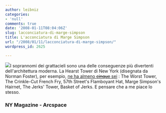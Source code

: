 ```yaml
---
author: leibniz
categories:
- 'null'
comments: true
date: '2008-01-11T08:04:06Z'
slug: lacconciatura-di-marge-simpson
title: L'acconciatura di Marge Simpson
url: "/2008/01/11/lacconciatura-di-marge-simpson/"
wordpress_id: 2625

---
```

[![](http://www.arcspace.com/architects/foster/hearst/1hearst.jpg)](http://www.arcspace.com/architects/foster/hearst/1hearst.jpg)I soprannomi dei grattacieli sono una delle conseguenze più divertenti dell'architettura moderna. La Hearst Tower di New York (disegnata da Norman Foster), per esempio, [ne ha almeno <strike>cinque</strike> sei](http://nymag.com/daily/intel/2008/01/is_the_hearst_tower_really_tha.html) : The Worst Tower, The Crinkle-Cut French Fry, 57th Street's Flamboyant Hat, Marge Simpson's Hairnet, The Jerks' Tower, Basket of Jerks. E pensare che a me piace lo stesso.


### NY Magazine - Arcspace
